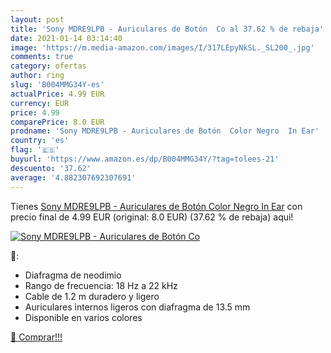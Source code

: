 ```yaml
---
layout: post
title: 'Sony MDRE9LPB - Auriculares de Botón  Co al 37.62 % de rebaja'
date: 2021-01-14 03:14:40
image: 'https://m.media-amazon.com/images/I/317LEpyNkSL._SL200_.jpg'
comments: true
category: ofertas
author: ring
slug: 'B004MMG34Y-es'
actualPrice: 4.99 EUR
currency: EUR
price: 4.99
comparePrice: 8.0 EUR
prodname: 'Sony MDRE9LPB - Auriculares de Botón  Color Negro  In Ear'
country: 'es'
flag: '🇪🇸'
buyurl: 'https://www.amazon.es/dp/B004MMG34Y/?tag=tolees-21'
descuento: '37.62'
average: '4.882307692307691'
---
```


Tienes [Sony MDRE9LPB - Auriculares de Botón  Color Negro  In Ear](https://www.amazon.es/dp/B004MMG34Y/?tag=tolees-21) con precio final de  4.99 EUR (original: 8.0 EUR) (37.62 %  de rebaja) aqui!

[![Sony MDRE9LPB - Auriculares de Botón  Co](https://m.media-amazon.com/images/I/317LEpyNkSL._SL200_.jpg)](https://www.amazon.es/dp/B004MMG34Y/?tag=tolees-21)

🔎:

- Diafragma de neodimio
- Rango de frecuencia: 18 Hz a 22 kHz
- Cable de 1.2 m duradero y ligero
- Auriculares internos ligeros con diafragma de 13.5 mm
- Disponible en varios colores

[🛒 Comprar!!!](https://www.amazon.es/dp/B004MMG34Y/?tag=tolees-21)
